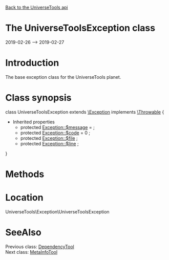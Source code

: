 [Back to the UniverseTools api](https://github.com/lingtalfi/UniverseTools/blob/master/doc/api/UniverseTools.md)



The UniverseToolsException class
================
2019-02-26 --> 2019-02-27






Introduction
============

The base exception class for the UniverseTools planet.



Class synopsis
==============


class <span class="pl-k">UniverseToolsException</span> extends [\Exception](http://php.net/manual/en/class.exception.php) implements [\Throwable](http://php.net/manual/en/class.throwable.php) {

- Inherited properties
    - protected  [Exception::$message](#property-message) =  ;
    - protected  [Exception::$code](#property-code) = 0 ;
    - protected  [Exception::$file](#property-file) ;
    - protected  [Exception::$line](#property-line) ;

}






Methods
==============






Location
=============
UniverseTools\Exception\UniverseToolsException


SeeAlso
==============
Previous class: [DependencyTool](https://github.com/lingtalfi/UniverseTools/blob/master/doc/api/UniverseTools/DependencyTool.md)<br>Next class: [MetaInfoTool](https://github.com/lingtalfi/UniverseTools/blob/master/doc/api/UniverseTools/MetaInfoTool.md)<br>
